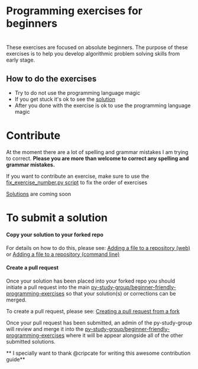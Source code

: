 # Programming exercises for beginners
#
These exercises are focused on absolute beginners.
The purpose of these exercises is to help you develop algorithmic problem solving skills from early stage.

## How to do the exercises

* Try to do not use the programming language magic
* If you get stuck it's ok to see the [solution](solutions.md)
* After you done with the exercise is ok to use the programming language magic

# Contribute

At the moment there are a lot of spelling and grammar mistakes I am trying to correct. **Please you are more than welcome to correct any spelling and grammar mistakes.**

If you want to contribute an exercise, make sure to use the [fix_exercise_number.py script](fix_exercise_number.py) to fix the order of exercises

[Solutions](solutions.md) are coming soon

# To submit a solution

#### Copy your solution to your forked repo

For details on how to do this, please see: [Adding a file to a repository (web)](https://help.github.com/articles/adding-a-file-to-a-repository/) or [Adding a file to a repository (command line)](https://help.github.com/articles/adding-a-file-to-a-repository-using-the-command-line/)

#### Create a pull request

Once your solution has been placed into your forked repo you should initiate a pull request into the main [py-study-group/beginner-friendly-programming-exercises](https://github.com/py-study-group/beginner-friendly-programming-exercises.git) so that your solution(s) or corrections can be merged. 

To create a pull request, please see: [Creating a pull request from a fork](https://help.github.com/articles/creating-a-pull-request-from-a-fork/)

Once your pull request has been submitted, an admin of the py-study-group will review and merge it into the [py-study-group/beginner-friendly-programming-exercises](https://github.com/py-study-group/beginner-friendly-programming-exercises) where it will be appear alongside all of the other submitted solutions. 

** I specially want to thank @cripcate for writing this awesome contribution guide** 
